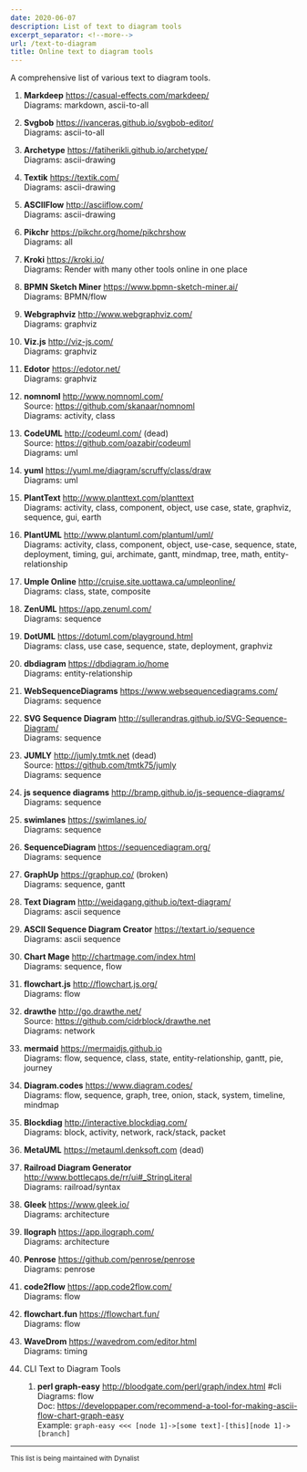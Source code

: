 ```yaml
---
date: 2020-06-07
description: List of text to diagram tools
excerpt_separator: <!--more-->
url: /text-to-diagram
title: Online text to diagram tools
---
```



A comprehensive list of various text to diagram tools.

1. **Markdeep** https://casual-effects.com/markdeep/  
Diagrams: markdown, ascii-to-all
1. **Svgbob** https://ivanceras.github.io/svgbob-editor/  
Diagrams: ascii-to-all
1. **Archetype** https://fatiherikli.github.io/archetype/  
Diagrams: ascii-drawing
1. **Textik** https://textik.com/  
Diagrams: ascii-drawing
1. **ASCIIFlow** http://asciiflow.com/  
Diagrams: ascii-drawing
1. **Pikchr** https://pikchr.org/home/pikchrshow  
Diagrams: all
1. **Kroki** https://kroki.io/  
Diagrams: Render with many other tools online in one place
1. **BPMN Sketch Miner** https://www.bpmn-sketch-miner.ai/  
Diagrams: BPMN/flow
1. **Webgraphviz** http://www.webgraphviz.com/  
Diagrams: graphviz
1. **Viz.js** http://viz-js.com/  
Diagrams: graphviz
1. **Edotor** https://edotor.net/  
Diagrams: graphviz
1. **nomnoml** http://www.nomnoml.com/  
Source: https://github.com/skanaar/nomnoml  
Diagrams: activity, class
1. **CodeUML** http://codeuml.com/ (dead)  
Source: https://github.com/oazabir/codeuml  
Diagrams: uml
1. **yuml** https://yuml.me/diagram/scruffy/class/draw  
Diagrams: uml
1. **PlantText** http://www.planttext.com/planttext  
Diagrams: activity, class, component, object, use case, state, graphviz, sequence, gui, earth
1. **PlantUML** http://www.plantuml.com/plantuml/uml/  
Diagrams: activity, class, component, object, use-case, sequence, state, deployment, timing, gui, archimate, gantt, mindmap, tree, math, entity-relationship
1. **Umple Online** http://cruise.site.uottawa.ca/umpleonline/  
Diagrams: class, state, composite
1. **ZenUML** https://app.zenuml.com/  
Diagrams: sequence
1. **DotUML** https://dotuml.com/playground.html  
Diagrams: class, use case, sequence, state, deployment, graphviz
1. **dbdiagram** https://dbdiagram.io/home  
Diagrams: entity-relationship
1. **WebSequenceDiagrams** https://www.websequencediagrams.com/  
Diagrams: sequence
1. **SVG Sequence Diagram** http://sullerandras.github.io/SVG-Sequence-Diagram/  
Diagrams: sequence
1. **JUMLY** http://jumly.tmtk.net (dead)  
Source: https://github.com/tmtk75/jumly  
Diagrams: sequence
1. **js sequence diagrams** http://bramp.github.io/js-sequence-diagrams/  
Diagrams: sequence
1. **swimlanes** https://swimlanes.io/   
Diagrams: sequence
1. **SequenceDiagram** https://sequencediagram.org/  
Diagrams: sequence
1. **GraphUp** https://graphup.co/ (broken)  
Diagrams: sequence, gantt
1. **Text Diagram** http://weidagang.github.io/text-diagram/  
Diagrams: ascii sequence
1. **ASCII Sequence Diagram Creator** https://textart.io/sequence  
Diagrams: ascii sequence
1. **Chart Mage** http://chartmage.com/index.html  
Diagrams: sequence, flow
1. **flowchart.js** http://flowchart.js.org/  
Diagrams: flow
1. **drawthe** http://go.drawthe.net/  
Source: https://github.com/cidrblock/drawthe.net  
Diagrams: network
1. **mermaid** https://mermaidjs.github.io  
Diagrams: flow, sequence, class, state, entity-relationship, gantt, pie, journey
1. **Diagram.codes** https://www.diagram.codes/  
Diagrams: flow, sequence, graph, tree, onion, stack, system, timeline, mindmap
1. **Blockdiag** http://interactive.blockdiag.com/  
Diagrams: block, activity, network, rack/stack, packet
1. **MetaUML** https://metauml.denksoft.com (dead)  

1. **Railroad Diagram Generator** http://www.bottlecaps.de/rr/ui#_StringLiteral  
Diagrams: railroad/syntax
1. **Gleek** https://www.gleek.io/  
Diagrams: architecture
1. **Ilograph** https://app.ilograph.com/  
Diagrams: architecture
1. **Penrose** https://github.com/penrose/penrose  
Diagrams: penrose
1. **code2flow** https://app.code2flow.com/  
Diagrams: flow
1. **flowchart.fun** https://flowchart.fun/  
Diagrams: flow
1. **WaveDrom** https://wavedrom.com/editor.html  
Diagrams: timing
1. CLI Text to Diagram Tools  

   1. **perl graph-easy** http://bloodgate.com/perl/graph/index.html #cli  
   Diagrams: flow  
Doc: https://developpaper.com/recommend-a-tool-for-making-ascii-flow-chart-graph-easy  
Example: `graph-easy <<< [node 1]->[some text]-[this][node 1]->[branch]`


---
<small>This list is being maintained with Dynalist</small>